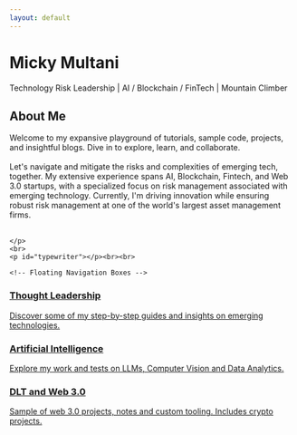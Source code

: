```yaml
---
layout: default
---
```


<!-- Floating Header -->
<div id="floating-header">
    <h1>Micky Multani</h1>
    <p>Technology Risk Leadership | AI / Blockchain / FinTech | Mountain Climber</p>
</div>

<!-- Dynamic Blurb -->
<div id="dynamic-blurb">
    <h2>About Me</h2>
    <p>
        Welcome to my expansive playground of tutorials, sample code, projects, and insightful blogs. Dive in to explore, learn, and collaborate. <br><br>
        Let's navigate and mitigate the risks and complexities of emerging tech, together. My extensive experience spans AI, Blockchain, Fintech, and Web 3.0 startups, with a specialized focus on risk management associated with emerging technology. Currently, I'm driving innovation while ensuring robust risk management at one of the world's largest asset management firms.<br><br>
        
    </p>
    <br>
    <p id="typewriter"></p><br><br>

    <!-- Floating Navigation Boxes -->
<div id="floating-nav">
    <a href="./blog" class="nav-box">
        <h3>Thought Leadership</h3>
        <p>Discover some of my step-by-step guides and insights on emerging technologies.</p>
    </a>
    <a href="./ai-projects/" class="nav-box">
        <h3>Artificial Intelligence</h3>
        <p>Explore my work and tests on LLMs, Computer Vision and Data Analytics.</p>
    </a>
    <a href="./blockchain-projects/" class="nav-box">
        <h3>DLT and Web 3.0</h3>
        <p>Sample of web 3.0 projects, notes and custom tooling. Includes crypto projects.</p>
    </a>
</div>
</div>

